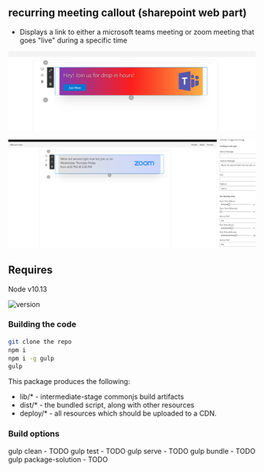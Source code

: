 ## recurring meeting callout (sharepoint web part)

- Displays a link to either a microsoft teams meeting or zoom meeting that goes "live" during a specific time

![Example with active callout](active.PNG)

![Example with inactive callout](inactive.PNG)

## Requires

Node v10.13

![version](https://img.shields.io/badge/version-1.11-green.svg)

### Building the code

```bash
git clone the repo
npm i
npm i -g gulp
gulp
```

This package produces the following:

- lib/\* - intermediate-stage commonjs build artifacts
- dist/\* - the bundled script, along with other resources
- deploy/\* - all resources which should be uploaded to a CDN.

### Build options

gulp clean - TODO
gulp test - TODO
gulp serve - TODO
gulp bundle - TODO
gulp package-solution - TODO
